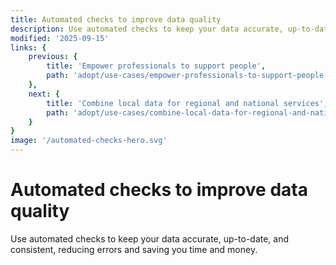 ```yaml
---
title: Automated checks to improve data quality
description: Use automated checks to keep your data accurate, up-to-date, and consistent, reducing errors and saving you time and money.
modified: '2025-09-15'
links: {
    previous: {
        title: 'Empower professionals to support people',
        path: 'adopt/use-cases/empower-professionals-to-support-people'
    },
    next: {
        title: 'Combine local data for regional and national services',
        path: 'adopt/use-cases/combine-local-data-for-regional-and-national-services'
    }
}
image: '/automated-checks-hero.svg'
---
```


# Automated checks to improve data quality

Use automated checks to keep your data accurate, up-to-date, and consistent, reducing errors and saving you time and money.